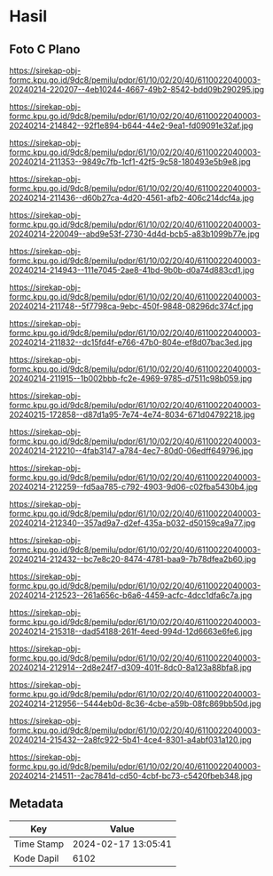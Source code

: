 # Hasil

## Foto C Plano

https://sirekap-obj-formc.kpu.go.id/9dc8/pemilu/pdpr/61/10/02/20/40/6110022040003-20240214-220207--4eb10244-4667-49b2-8542-bdd09b290295.jpg

https://sirekap-obj-formc.kpu.go.id/9dc8/pemilu/pdpr/61/10/02/20/40/6110022040003-20240214-214842--92f1e894-b644-44e2-9ea1-fd09091e32af.jpg

https://sirekap-obj-formc.kpu.go.id/9dc8/pemilu/pdpr/61/10/02/20/40/6110022040003-20240214-211353--9849c7fb-1cf1-42f5-9c58-180493e5b9e8.jpg

https://sirekap-obj-formc.kpu.go.id/9dc8/pemilu/pdpr/61/10/02/20/40/6110022040003-20240214-211436--d60b27ca-4d20-4561-afb2-406c214dcf4a.jpg

https://sirekap-obj-formc.kpu.go.id/9dc8/pemilu/pdpr/61/10/02/20/40/6110022040003-20240214-220049--abd9e53f-2730-4d4d-bcb5-a83b1099b77e.jpg

https://sirekap-obj-formc.kpu.go.id/9dc8/pemilu/pdpr/61/10/02/20/40/6110022040003-20240214-214943--111e7045-2ae8-41bd-9b0b-d0a74d883cd1.jpg

https://sirekap-obj-formc.kpu.go.id/9dc8/pemilu/pdpr/61/10/02/20/40/6110022040003-20240214-211748--5f7798ca-9ebc-450f-9848-08296dc374cf.jpg

https://sirekap-obj-formc.kpu.go.id/9dc8/pemilu/pdpr/61/10/02/20/40/6110022040003-20240214-211832--dc15fd4f-e766-47b0-804e-ef8d07bac3ed.jpg

https://sirekap-obj-formc.kpu.go.id/9dc8/pemilu/pdpr/61/10/02/20/40/6110022040003-20240214-211915--1b002bbb-fc2e-4969-9785-d7511c98b059.jpg

https://sirekap-obj-formc.kpu.go.id/9dc8/pemilu/pdpr/61/10/02/20/40/6110022040003-20240215-172858--d87d1a95-7e74-4e74-8034-671d04792218.jpg

https://sirekap-obj-formc.kpu.go.id/9dc8/pemilu/pdpr/61/10/02/20/40/6110022040003-20240214-212210--4fab3147-a784-4ec7-80d0-06edff649796.jpg

https://sirekap-obj-formc.kpu.go.id/9dc8/pemilu/pdpr/61/10/02/20/40/6110022040003-20240214-212259--fd5aa785-c792-4903-9d06-c02fba5430b4.jpg

https://sirekap-obj-formc.kpu.go.id/9dc8/pemilu/pdpr/61/10/02/20/40/6110022040003-20240214-212340--357ad9a7-d2ef-435a-b032-d50159ca9a77.jpg

https://sirekap-obj-formc.kpu.go.id/9dc8/pemilu/pdpr/61/10/02/20/40/6110022040003-20240214-212432--bc7e8c20-8474-4781-baa9-7b78dfea2b60.jpg

https://sirekap-obj-formc.kpu.go.id/9dc8/pemilu/pdpr/61/10/02/20/40/6110022040003-20240214-212523--261a656c-b6a6-4459-acfc-4dcc1dfa6c7a.jpg

https://sirekap-obj-formc.kpu.go.id/9dc8/pemilu/pdpr/61/10/02/20/40/6110022040003-20240214-215318--dad54188-261f-4eed-994d-12d6663e6fe6.jpg

https://sirekap-obj-formc.kpu.go.id/9dc8/pemilu/pdpr/61/10/02/20/40/6110022040003-20240214-212914--2d8e24f7-d309-401f-8dc0-8a123a88bfa8.jpg

https://sirekap-obj-formc.kpu.go.id/9dc8/pemilu/pdpr/61/10/02/20/40/6110022040003-20240214-212956--5444eb0d-8c36-4cbe-a59b-08fc869bb50d.jpg

https://sirekap-obj-formc.kpu.go.id/9dc8/pemilu/pdpr/61/10/02/20/40/6110022040003-20240214-215432--2a8fc922-5b41-4ce4-8301-a4abf031a120.jpg

https://sirekap-obj-formc.kpu.go.id/9dc8/pemilu/pdpr/61/10/02/20/40/6110022040003-20240214-214511--2ac7841d-cd50-4cbf-bc73-c5420fbeb348.jpg


## Metadata

| Key        | Value               |
| ---------- | ------------------- |
| Time Stamp | 2024-02-17 13:05:41 |
| Kode Dapil | 6102                |




